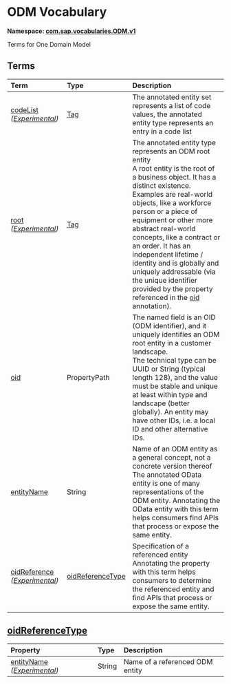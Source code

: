 # ODM Vocabulary
**Namespace: [com.sap.vocabularies.ODM.v1](ODM.xml)**

Terms for One Domain Model


## Terms

Term|Type|Description
:---|:---|:----------
[codeList](ODM.xml#L35) *([Experimental](Common.md#Experimental))*|[Tag](https://github.com/oasis-tcs/odata-vocabularies/blob/main/vocabularies/Org.OData.Core.V1.md#Tag)|<a name="codeList"></a>The annotated entity set represents a list of code values, the annotated entity type represents an entry in a code list
[root](ODM.xml#L40) *([Experimental](Common.md#Experimental))*|[Tag](https://github.com/oasis-tcs/odata-vocabularies/blob/main/vocabularies/Org.OData.Core.V1.md#Tag)|<a name="root"></a>The annotated entity type represents an ODM root entity<br>A root entity is the root of a business object. It has a distinct existence. Examples are real-world objects, like a workforce person or a piece of equipment or other more abstract real-world concepts, like a contract or an order. It has an independent lifetime / identity and is globally and uniquely addressable (via the unique identifier provided by the property referenced in the [oid](#oid) annotation).
[oid](ODM.xml#L48)|PropertyPath|<a name="oid"></a>The named field is an OID (ODM identifier), and it uniquely identifies an ODM root entity in a customer landscape.<br>The technical type can be UUID or String (typical length 128), and the value must be stable and unique at least within type and landscape (better globally). An entity may have other IDs, i.e. a local ID and other alternative IDs.
[entityName](ODM.xml#L56)|String|<a name="entityName"></a>Name of an ODM entity as a general concept, not a concrete version thereof<br>The annotated OData entity is one of many representations of the ODM entity. Annotating the OData entity with this term helps consumers find APIs that process or expose the same entity.
[oidReference](ODM.xml#L63) *([Experimental](Common.md#Experimental))*|[oidReferenceType](#oidReferenceType)|<a name="oidReference"></a>Specification of a referenced entity<br>Annotating the property with this term helps consumers to determine the referenced entity and find APIs that process or expose the same entity.

<a name="oidReferenceType"></a>
## [oidReferenceType](ODM.xml#L71)


Property|Type|Description
:-------|:---|:----------
[entityName](ODM.xml#L72) *([Experimental](Common.md#Experimental))*|String|Name of a referenced ODM entity
